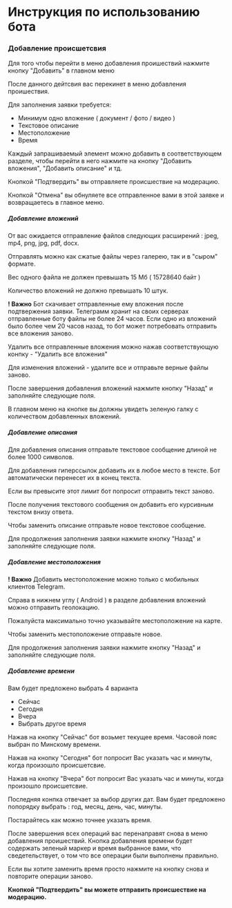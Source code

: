 # Инструкция по использованию бота
### Добавление происшетсвия
Для того чтобы перейти в меню добавления проишествий нажмите кнопку "Добавить" в главном меню

После данного дейтсвия вас перекинет в меню добавления проишествия.

Для заполнения заявки требуется:
- Минимум одно вложение ( документ  / фото / видео )
- Текстовое описание
- Местоположение
- Время

Каждый запрашиваемый элемент можно добавить в соответствующем разделе, чтобы перейти в него нажмите на кнопку "Добавить вложения", "Добавить описание" и тд.

Кнопкой "Подтвердить" вы отправляете происшествие на модерацию.

Кнопкой "Отмена" вы обнуляете все отправленное вами в этой заявке и возвращаетесь в главное меню.

##### Добавление вложений

От вас ожидается отправление файлов следующих расширений : jpeg, mp4, png, jpg, pdf, docx.

Отправлять можно как сжатые файлы через галерею, так и в "сыром" формате.

Вес одного файла не должен превышать 15 Мб ( 15728640 байт )

Количество вложений не должно превышать 10 штук.

**! Важно** Бот скачивает отправленные ему вложения после подтвержения заявки. Телеграмм хранит на своих серверах отправленные боту файлы не более 24 часов. Если одно из вложений было более чем 20 часов назад, то бот может потребовать отправить все вложения заново.

Удалить все отправленные вложения можно нажав соответствующую конпку - "Удалить все вложения"

Для изменения вложений - удалите все и отправьте верные файлы заново.

После завершения добавления вложений нажмите кнопку "Назад" и заполняйте следующие поля.

В главном меню на кнопке вы должны увидеть зеленую галку с количеством добавленных вложений. 

##### Добавление описания

Для добавления описания отправьте текстовое сообщение длиной не более 1000 символов. 

Для добавления гиперссылок добавить их в любое место в тексте. Бот автоматически перенесет их в конец текста.

Если вы превысите этот лимит бот попросит отправить текст заново.

После получения текстового сообщения он добавить его курсивным текстом внизу ответа.

Чтобы заменить описание отправьте новое текстовое сообщение.

Для продолжения заполнения заявки нажмите кнопку "Назад" и заполняйте следующие поля.

##### Добавление местоположения

**! Важно** Добавить местоположение можно только с мобильных клиентов Telegram.

Справа в  нижнем углу ( Android ) в  разделе добавления вложений можно отправить геолокацию. 

Пожалуйста максимально точно указывайте местоположение на карте.

Чтобы заменить местоположение отправьте новое.

Для продолжения заполнения заявки нажмите кнопку "Назад" и заполняйте следующие поля.

##### Добавление времени
Вам будет предложено выбрать 4 варианта 
- Сейчас
- Сегодня
- Вчера
- Выбрать другое время

Нажав на кнопку "Сейчас" бот возьмет текущее время. Часовой пояс выбран по Минскому времени.

Нажав на кнопку "Сегодня" бот попросит Вас указать час и минуты, когда произошло происшетсвие. 

Нажав на кнопку "Вчера" бот попросит Вас указать час и минуты, когда произошло происшетсвие. 

Последняя конпка отвечает за выбор других дат. Вам будет предложено попорядку выбрать : год, месяц, день, час, минуты.

Постарайтесь как можно точнее указать время.

После завершения всех операций вас перенаправят снова в меню добавления проишествий. Кнопка добавления времени будет содержать зеленый маркер и время выбранное вами, что сведетельствует, о том что все операции были выполнены правильно.

Если вы хотите заменить время просто нажмите на кнопку снова и повторите операции заново.

**Кнопкой "Подтвердить" вы можете отправить происшествие на модерацию.**